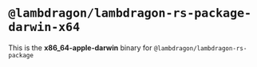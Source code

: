 # `@lambdragon/lambdragon-rs-package-darwin-x64`

This is the **x86_64-apple-darwin** binary for `@lambdragon/lambdragon-rs-package`
